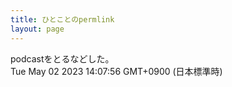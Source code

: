 ```yaml
---
title: ひとことのpermlink
layout: page
---
```

<div class="box" dt="1683004076206">
  podcastをとるなどした。
  <div class="content is-small">Tue May 02 2023 14:07:56 GMT+0900 (日本標準時)</div>
</div>
